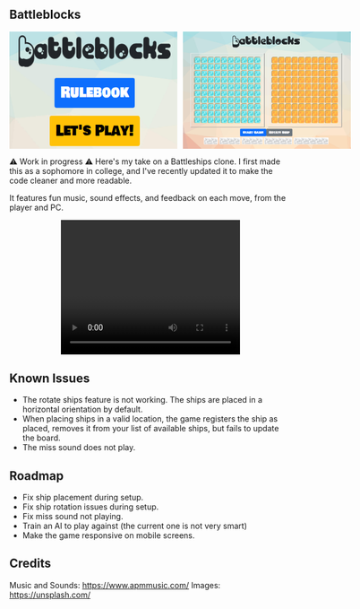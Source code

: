 ## Battleblocks

<p  style="display: flex; flex-direction: row; gap:10px;">
  <img src="./images/splash.png" width="300" />
  <img src="./images/setup.png" width="300" /> 
 </p>

⚠️ Work in progress ⚠️
Here's my take on a Battleships clone. I first made this as a sophomore in college, and I've recently updated it to make the code cleaner and more readable.

It features fun music, sound effects, and feedback on each move, from the player and PC.

<video src="./images/demo.mp4" width="320" height="240" controls style="display: flex;    margin:auto;"></video>

## Known Issues

- The rotate ships feature is not working. The ships are placed in a horizontal orientation by default.
- When placing ships in a valid location, the game registers the ship as placed, removes it from your list of available ships, but fails to update the board.
- The miss sound does not play.

## Roadmap

- Fix ship placement during setup.
- Fix ship rotation issues during setup.
- Fix miss sound not playing.
- Train an AI to play against (the current one is not very smart)
- Make the game responsive on mobile screens.

## Credits

Music and Sounds: https://www.apmmusic.com/
Images: https://unsplash.com/
